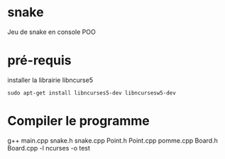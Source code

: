 # snake
Jeu de snake en console POO

# pré-requis

installer la librairie libncurse5
```
sudo apt-get install libncurses5-dev libncursesw5-dev
```
# Compiler le programme 
g++ main.cpp snake.h snake.cpp Point.h Point.cpp pomme.cpp Board.h Board.cpp -l ncurses -o test



